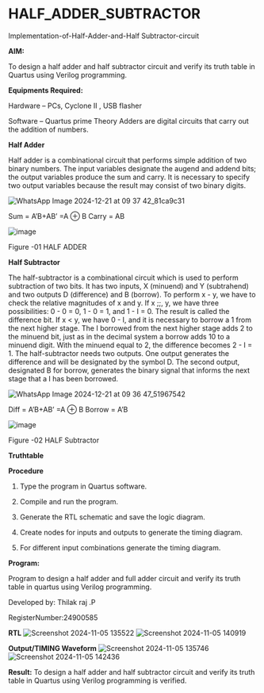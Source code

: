 # HALF_ADDER_SUBTRACTOR

Implementation-of-Half-Adder-and-Half Subtractor-circuit

**AIM:**

To design a half adder and half subtractor circuit and verify its truth table in Quartus using Verilog programming.

**Equipments Required:**

Hardware – PCs, Cyclone II , USB flasher 

Software – Quartus prime Theory Adders are digital circuits that carry out the addition of numbers.

**Half Adder**

Half adder is a combinational circuit that performs simple addition of two binary numbers. The input variables designate the augend and addend bits; the output variables produce the sum and carry. It is necessary to specify two output variables because the result may consist of two binary digits.

![WhatsApp Image 2024-12-21 at 09 37 42_81ca9c31](https://github.com/user-attachments/assets/716bee5a-edf5-4263-927c-ea3b786ae05a)


Sum = A’B+AB’ =A ⊕ B Carry = AB

![image](https://github.com/naavaneetha/HALF_ADDER_SUBTRACTOR/assets/154305477/bd4a0b2c-cdbc-4184-ab08-81578f121e1f)

Figure -01 HALF ADDER

**Half Subtractor**

The half-subtractor is a combinational circuit which is used to perform subtraction of two bits. It has two inputs, X (minuend) and Y (subtrahend) and two outputs D (difference) and B (borrow). To perform x - y, we have to check the relative magnitudes of x and y. If x ;;, y, we have three possibilities: 0 - 0 = 0, 1 - 0 = 1, and 1 - I = 0. The result is called the difference bit. If x < y, we have 0 - I, and it is necessary to borrow a 1 from the next higher stage. The I borrowed from the next higher stage adds 2 to the minuend bit, just as in the decimal system a borrow adds 10 to a minuend digit. With the minuend equal to 2, the difference becomes 2 - I = 1. The half-subtractor needs two outputs. One output generates the difference and will be designated by the symbol D. The second output, designated B for borrow, generates the binary signal that informs the next stage that a I has been borrowed. 

![WhatsApp Image 2024-12-21 at 09 36 47_51967542](https://github.com/user-attachments/assets/7551aae7-e387-4b02-9bc7-9e6c2a9a91ed)


Diff = A’B+AB’ =A ⊕ B
Borrow = A’B

 ![image](https://github.com/naavaneetha/HALF_ADDER_SUBTRACTOR/assets/154305477/d76b099c-513f-4e7c-843a-e2fd028a531a)

Figure -02 HALF Subtractor

**Truthtable**

**Procedure**

1.	Type the program in Quartus software.

2.	Compile and run the program.

3.	Generate the RTL schematic and save the logic diagram.

4.	Create nodes for inputs and outputs to generate the timing diagram.

5.	For different input combinations generate the timing diagram.


**Program:**

Program to design a half adder and full adder circuit and verify its truth table in quartus using Verilog programming.

Developed by: Thilak raj .P

RegisterNumber:24900585

**RTL**
![Screenshot 2024-11-05 135522](https://github.com/user-attachments/assets/9507253b-a57b-47e4-a83e-eccd455a4904)
![Screenshot 2024-11-05 140919](https://github.com/user-attachments/assets/818b4fe7-c0b5-46d3-8ab8-5c82f58f76f8)


**Output/TIMING Waveform**
![Screenshot 2024-11-05 135746](https://github.com/user-attachments/assets/0887f9f3-86b1-4b13-a1c8-663f3f44d17b)
![Screenshot 2024-11-05 142436](https://github.com/user-attachments/assets/42ba636e-c30f-4b79-bf7e-119899e45e93)

**Result:**
To design a half adder and half subtractor circuit and verify its truth table in Quartus using Verilog programming is verified.

